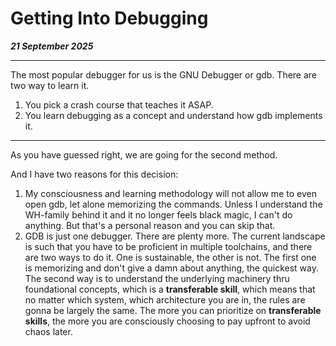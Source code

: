 # Getting Into Debugging

_**21 September 2025**_

***

The most popular debugger for us is the GNU Debugger or gdb. There are two way to learn it.

1. You pick a crash course that teaches it ASAP.
2. You learn debugging as a concept and understand how gdb implements it.

***

As you have guessed right, we are going for the second method.&#x20;

And I have two reasons for this decision:

1. My consciousness and learning methodology will not allow me to even open gdb, let alone memorizing the commands. Unless I understand the WH-family behind it and it no longer feels black magic, I can't do anything. But that's a personal reason and you can skip that.
2. GDB is just one debugger. There are plenty more. The current landscape is such that you have to be proficient in multiple toolchains, and there are two ways to do it. One is sustainable, the other is not. The first one is memorizing and don't give a damn about anything, the quickest way. The second way is to understand the underlying machinery thru foundational concepts, which is a **transferable skill**, which means that no matter which system, which architecture you are in, the rules are gonna be largely the same. The more you can prioritize on **transferable skills**, the more you are consciously choosing to pay upfront to avoid chaos later.

